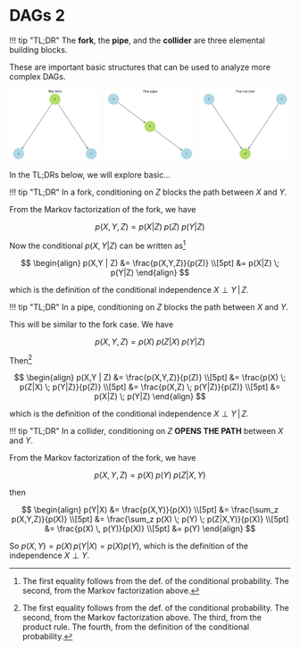 # **DAGs 2**

!!! tip "TL;DR"
    The <strong>fork</strong>, the <strong>pipe</strong>, and the <strong>collider</strong> are three elemental building blocks.

These are important basic structures that can be used to analyze more complex DAGs.

<div style="text-align:center;">
  <img src="../imgs/confounders4.png" alt="Fork" width="32%" style="display:inline-block; margin-right:1%;" />
  <img src="../imgs/confounders5.png" alt="Pipe" width="32%" style="display:inline-block; margin-right:1%;" />
  <img src="../imgs/confounders6.png" alt="Collider" width="32%" style="display:inline-block;" />
</div>

In the TL;DRs below, we will explore basic...

!!! tip "TL;DR"
    In a fork, conditioning on $Z$ blocks the path between $X$ and $Y$.

From the Markov factorization of the fork, we have

$$p(X,Y,Z) = p(X|Z) \; p(Z) \; p(Y|Z)$$

Now the conditional $p(X,Y | Z)$ can be written as[^1]

$$
\begin{align}
p(X,Y | Z) &= \frac{p(X,Y,Z)}{p(Z)} \\[5pt]
&= p(X|Z) \; p(Y|Z)
\end{align}
$$

which is the definition of the conditional independence $X \perp Y  \, | \, Z$.

!!! tip "TL;DR"
    In a pipe, conditioning on $Z$ blocks the path between $X$ and $Y$.

This will be similar to the fork case. We have

$$p(X,Y,Z) = p(X) \; p(Z|X) \; p(Y|Z)$$

Then[^2]

$$
\begin{align}
p(X,Y | Z) &= \frac{p(X,Y,Z)}{p(Z)} \\[5pt]
&= \frac{p(X) \; p(Z|X) \; p(Y|Z)}{p(Z)} \\[5pt]
&= \frac{p(X,Z) \; p(Y|Z)}{p(Z)} \\[5pt]
&= p(X|Z) \; p(Y|Z)
\end{align}
$$

which is the definition of the conditional independence $X \perp Y  \, | \, Z$.

!!! tip "TL;DR"
    In a collider, conditioning on $Z$ **OPENS THE PATH** between $X$ and $Y$.

From the Markov factorization of the fork, we have

$$p(X,Y,Z) = p(X) \; p(Y) \; p(Z|X,Y)$$

then

$$
\begin{align}
p(Y|X) &= \frac{p(X,Y)}{p(X)} \\[5pt]
&= \frac{\sum_z p(X,Y,Z)}{p(X)} \\[5pt]
&= \frac{\sum_z p(X) \; p(Y) \; p(Z|X,Y)}{p(X)} \\[5pt]
&= \frac{p(X) \, p(Y)}{p(X)} \\[5pt]
&= p(Y)
\end{align}
$$

So $p(X,Y) = p(X) \, p(Y|X) = p(X) p (Y)$, which is the definition of the independence $X \perp Y$.

[^1]: The first equality follows from the def. of the conditional probability. The second, from the Markov factorization above.
[^2]: The first equality follows from the def. of the conditional probability. The second, from the Markov factorization above. The third, from the product rule. The fourth, from the definition of the conditional probability.
